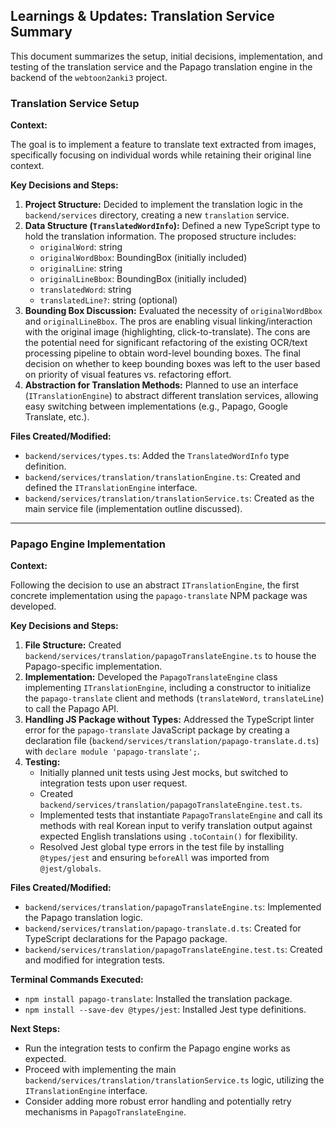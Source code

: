 ## Learnings & Updates: Translation Service Summary

This document summarizes the setup, initial decisions, implementation, and testing of the translation service and the Papago translation engine in the backend of the `webtoon2anki3` project.

### Translation Service Setup

**Context:**

The goal is to implement a feature to translate text extracted from images, specifically focusing on individual words while retaining their original line context.

**Key Decisions and Steps:**

1.  **Project Structure:** Decided to implement the translation logic in the `backend/services` directory, creating a new `translation` service.
2.  **Data Structure (`TranslatedWordInfo`):** Defined a new TypeScript type to hold the translation information. The proposed structure includes:
    *   `originalWord`: string
    *   `originalWordBbox`: BoundingBox (initially included)
    *   `originalLine`: string
    *   `originalLineBbox`: BoundingBox (initially included)
    *   `translatedWord`: string
    *   `translatedLine?`: string (optional)
3.  **Bounding Box Discussion:** Evaluated the necessity of `originalWordBbox` and `originalLineBbox`. The pros are enabling visual linking/interaction with the original image (highlighting, click-to-translate). The cons are the potential need for significant refactoring of the existing OCR/text processing pipeline to obtain word-level bounding boxes. The final decision on whether to keep bounding boxes was left to the user based on priority of visual features vs. refactoring effort.
4.  **Abstraction for Translation Methods:** Planned to use an interface (`ITranslationEngine`) to abstract different translation services, allowing easy switching between implementations (e.g., Papago, Google Translate, etc.).

**Files Created/Modified:**

*   `backend/services/types.ts`: Added the `TranslatedWordInfo` type definition.
*   `backend/services/translation/translationEngine.ts`: Created and defined the `ITranslationEngine` interface.
*   `backend/services/translation/translationService.ts`: Created as the main service file (implementation outline discussed).

---

### Papago Engine Implementation

**Context:**

Following the decision to use an abstract `ITranslationEngine`, the first concrete implementation using the `papago-translate` NPM package was developed.

**Key Decisions and Steps:**

1.  **File Structure:** Created `backend/services/translation/papagoTranslateEngine.ts` to house the Papago-specific implementation.
2.  **Implementation:** Developed the `PapagoTranslateEngine` class implementing `ITranslationEngine`, including a constructor to initialize the `papago-translate` client and methods (`translateWord`, `translateLine`) to call the Papago API.
3.  **Handling JS Package without Types:** Addressed the TypeScript linter error for the `papago-translate` JavaScript package by creating a declaration file (`backend/services/translation/papago-translate.d.ts`) with `declare module 'papago-translate';`.
4.  **Testing:**
    *   Initially planned unit tests using Jest mocks, but switched to integration tests upon user request.
    *   Created `backend/services/translation/papagoTranslateEngine.test.ts`.
    *   Implemented tests that instantiate `PapagoTranslateEngine` and call its methods with real Korean input to verify translation output against expected English translations using `.toContain()` for flexibility.
    *   Resolved Jest global type errors in the test file by installing `@types/jest` and ensuring `beforeAll` was imported from `@jest/globals`.

**Files Created/Modified:**

*   `backend/services/translation/papagoTranslateEngine.ts`: Implemented the Papago translation logic.
*   `backend/services/translation/papago-translate.d.ts`: Created for TypeScript declarations for the Papago package.
*   `backend/services/translation/papagoTranslateEngine.test.ts`: Created and modified for integration tests.

**Terminal Commands Executed:**

*   `npm install papago-translate`: Installed the translation package.
*   `npm install --save-dev @types/jest`: Installed Jest type definitions.

**Next Steps:**

*   Run the integration tests to confirm the Papago engine works as expected.
*   Proceed with implementing the main `backend/services/translation/translationService.ts` logic, utilizing the `ITranslationEngine` interface.
*   Consider adding more robust error handling and potentially retry mechanisms in `PapagoTranslateEngine`. 